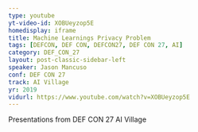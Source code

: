 ```yaml
---
type: youtube
yt-video-id: XOBUeyzop5E
homedisplay: iframe
title: Machine Learnings Privacy Problem
tags: [DEFCON, DEF CON, DEFCON27, DEF CON 27, AI]
category: DEF_CON_27
layout: post-classic-sidebar-left
speaker: Jason Mancuso 
conf: DEF CON 27
track: AI Village
yr: 2019
vidurl: https://www.youtube.com/watch?v=XOBUeyzop5E
---
```

Presentations from DEF CON 27 AI Village